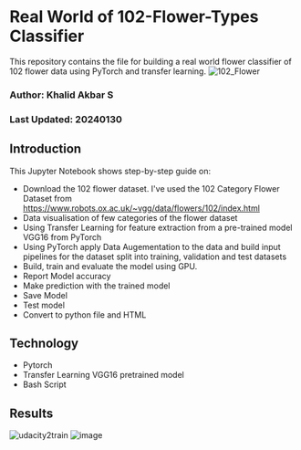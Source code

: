 # Real World of 102-Flower-Types Classifier

This repository contains the file for building a real world flower classifier of 102 flower data using PyTorch and transfer learning.
![102_Flower](https://github.com/sryksm/Flowers-Classification/assets/109900273/79053827-ac80-476e-8e2a-f994df0ca951)


### **Author: Khalid Akbar S**
### Last Updated: 20240130

## Introduction
This Jupyter Notebook shows step-by-step guide on:

- Download the 102 flower dataset. I've used the 102 Category Flower Dataset from https://www.robots.ox.ac.uk/~vgg/data/flowers/102/index.html
- Data visualisation of few categories of the flower dataset
- Using Transfer Learning for feature extraction from a pre-trained model VGG16 from PyTorch
- Using PyTorch apply Data Augementation to the data and build input pipelines for the dataset split into training, validation and test datasets
- Build, train and evaluate the model using GPU.
- Report Model accuracy
- Make prediction with the trained model
- Save Model
- Test model
- Convert to python file and HTML 

## **Technology**
- Pytorch
- Transfer Learning VGG16 pretrained model
- Bash Script

## **Results**

![udacity2train](https://github.com/sryksm/Flowers-Classification/assets/109900273/4b1f5e8e-4245-47f5-a1ca-3a015930bd04)
![image](https://github.com/sryksm/Flowers-Classification/assets/109900273/e0a6abe7-8d4d-45c3-b08d-d1cb5d511c9c)

